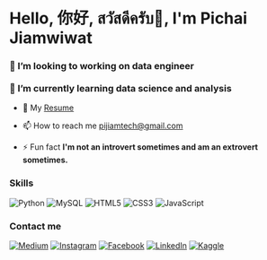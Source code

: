 <h1>Hello, 你好, สวัสดีครับ👋, I'm Pichai Jiamwiwat</h1>
<h3>🔭 I’m looking to working on data engineer<br><br>🌱 I’m currently learning data science and analysis</h3>

- 📄 My [Resume](https://drive.google.com/file/d/19CHNRszug6hVmD-WbuUzAZO7oGiZZqK8/view?usp=sharing)

- 📫 How to reach me [pijiamtech@gmail.com](pijiamtech@gmail.com)

- ⚡ Fun fact **I'm not an introvert sometimes and am an extrovert sometimes.**

<h3 align="left">Skills</h3>

![Python](https://img.shields.io/badge/python-3670A0?style=for-the-badge&logo=python&logoColor=ffdd54)
![MySQL](https://img.shields.io/badge/mysql-4479A1.svg?style=for-the-badge&logo=mysql&logoColor=white)
![HTML5](https://img.shields.io/badge/html5-%23E34F26.svg?style=for-the-badge&logo=html5&logoColor=white)
![CSS3](https://img.shields.io/badge/css3-%231572B6.svg?style=for-the-badge&logo=css3&logoColor=white)
![JavaScript](https://img.shields.io/badge/javascript-%23323330.svg?style=for-the-badge&logo=javascript&logoColor=%23F7DF1E)
<h3 align="left">Contact me</h3>

<a href="https://medium.com/@pijiamtech" target="blank">![Medium](https://img.shields.io/badge/Medium-12100E?style=for-the-badge&logo=medium&logoColor=white)</a>
<a href="https://instagram.com/pat_iluv" target="blank">![Instagram](https://img.shields.io/badge/Instagram-%23E4405F.svg?style=for-the-badge&logo=Instagram&logoColor=white)</a>
<a href="https://fb.com/pat.jiamwiwat" target="blank">![Facebook](https://img.shields.io/badge/Facebook-%231877F2.svg?style=for-the-badge&logo=Facebook&logoColor=white)</a>
<a href="https://linkedin.com/in/pichai-jiamwiwat-73725930a" target="blank">![LinkedIn](https://img.shields.io/badge/linkedin-%230077B5.svg?style=for-the-badge&logo=linkedin&logoColor=white)</a>
<a href="https://kaggle.com/techpat" target="blank">![Kaggle](https://img.shields.io/badge/Kaggle-035a7d?style=for-the-badge&logo=kaggle&logoColor=white)</a>
